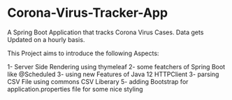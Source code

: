 # Corona-Virus-Tracker-App

A Spring Boot Application that tracks Corona Virus Cases.
Data gets Updated on a hourly basis.

This Project aims to introduce the following Aspects:

1- Server Side Rendering using thymeleaf
2- some featchers of Spring Boot like @Scheduled
3- using new Features of Java 12 HTTPClient
3- parsing CSV File using commons CSV Liberary
5- adding Bootstrap for application.properties file for some nice styling
